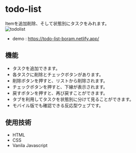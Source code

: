 # todo-list
Itemを追加削除、そして状態別にタスクをみれます。   
![todolist](https://user-images.githubusercontent.com/87357349/149601754-993b8a28-d497-4ce4-8614-c4077df5b9bd.jpg)
* demo : https://todo-list-boram.netlify.app/
   
## 機能  
* タスクを追加できます。
* 各タスクに削除とチェックボタンがあります。
* 削除ボタンを押すと、リストから削除されます。
* チェックボタンを押すと、下線が表示されます。
* 戻すボタンを押すと、再び戻すことができます。
* タブを利用してタスクを状態別に分けて見ることができます。
* モバイル版でも確認できる反応型ウェブです。

## 使用技術
* HTML
* CSS
* Vanila Javascript
